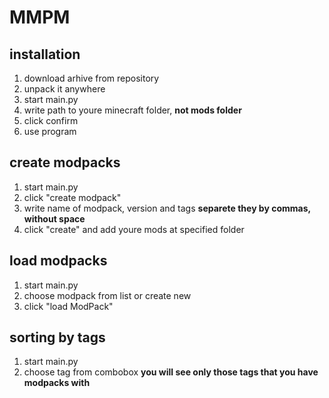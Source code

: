 # MMPM
## installation
1. download arhive from repository
2. unpack it anywhere
3. start main.py
4. write path to youre minecraft folder, **not mods folder**
5. click confirm
6. use program
## create modpacks
1. start main.py
2. click "create modpack"
3. write name of modpack, version and tags **separete they by commas, without space**
4. click "create" and add youre mods at specified folder
## load modpacks
1. start main.py
2. choose modpack from list or create new
3. click "load ModPack"
## sorting by tags
1. start main.py
2. choose tag from combobox **you will see only those tags that you have modpacks with**
